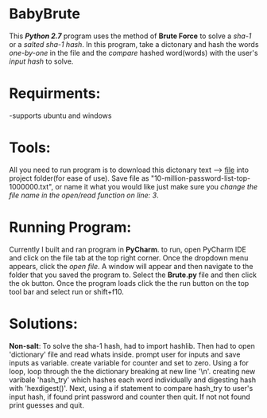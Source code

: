 # BabyBrute

This _**Python 2.7**_ program uses the method of **Brute Force** to solve a _sha-1_ or a _salted sha-1 hash_. In this program, take a dictonary and hash the words _one-by-one_ in the file and the _compare_ hashed word(words) with the user's _input hash_ to solve.  

# Requirments:
  -supports ubuntu and windows

# Tools:
All you need to run program is to download this dictonary text --> [file](https://raw.githubusercontent.com/danielmiessler/SecLists/master/Passwords/Common-Credentials/10-million-password-list-top-1000000.txt) into project folder(for ease of use). Save file as "10-million-password-list-top-1000000.txt", or name it what you would like just make sure you _change the file name in the open/read function on line: 3_. 

# Running Program:
Currently I built and ran program in **PyCharm**. to run, open PyCharm IDE and click on the file tab at the top right corner. Once the dropdown menu appears, click the _open file_. A window will appear and then navigate to the folder that you saved the program to. Select the **Brute.py** file and then click the ok button. Once the program loads click the the run button on the top tool bar and select run or  shift+f10. 

# Solutions:
**Non-salt**: To solve the sha-1 hash, had to import hashlib. Then had to open 'dictionary' file and read whats inside. prompt user for inputs and save inputs as variable. create variable for counter and set to zero. Using a for loop, loop through the the dictionary breaking at new line '\n'. creating new varibale 'hash_try' which hashes each word individually and digesting hash with 'hexdigest()'. Next, using a if statement to compare hash_try to user's input hash, if found print password and counter then quit. If not not found print guesses and quit. 
